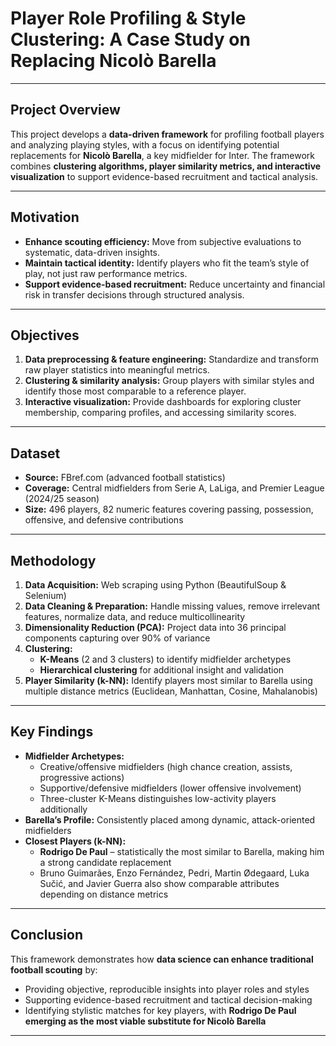 # Player Role Profiling & Style Clustering: A Case Study on Replacing Nicolò Barella

---

## Project Overview

This project develops a **data-driven framework** for profiling football players and analyzing playing styles, with a focus on identifying potential replacements for **Nicolò Barella**, a key midfielder for Inter. The framework combines **clustering algorithms, player similarity metrics, and interactive visualization** to support evidence-based recruitment and tactical analysis.

---

## Motivation

- **Enhance scouting efficiency:** Move from subjective evaluations to systematic, data-driven insights.  
- **Maintain tactical identity:** Identify players who fit the team’s style of play, not just raw performance metrics.  
- **Support evidence-based recruitment:** Reduce uncertainty and financial risk in transfer decisions through structured analysis.  

---

## Objectives

1. **Data preprocessing & feature engineering:** Standardize and transform raw player statistics into meaningful metrics.  
2. **Clustering & similarity analysis:** Group players with similar styles and identify those most comparable to a reference player.  
3. **Interactive visualization:** Provide dashboards for exploring cluster membership, comparing profiles, and accessing similarity scores.  

---

## Dataset

- **Source:** FBref.com (advanced football statistics)  
- **Coverage:** Central midfielders from Serie A, LaLiga, and Premier League (2024/25 season)  
- **Size:** 496 players, 82 numeric features covering passing, possession, offensive, and defensive contributions  

---

## Methodology

1. **Data Acquisition:** Web scraping using Python (BeautifulSoup & Selenium)  
2. **Data Cleaning & Preparation:** Handle missing values, remove irrelevant features, normalize data, and reduce multicollinearity  
3. **Dimensionality Reduction (PCA):** Project data into 36 principal components capturing over 90% of variance  
4. **Clustering:**  
   - **K-Means** (2 and 3 clusters) to identify midfielder archetypes  
   - **Hierarchical clustering** for additional insight and validation  
5. **Player Similarity (k-NN):** Identify players most similar to Barella using multiple distance metrics (Euclidean, Manhattan, Cosine, Mahalanobis)  

---

## Key Findings

- **Midfielder Archetypes:**  
  - Creative/offensive midfielders (high chance creation, assists, progressive actions)  
  - Supportive/defensive midfielders (lower offensive involvement)  
  - Three-cluster K-Means distinguishes low-activity players additionally  
- **Barella’s Profile:** Consistently placed among dynamic, attack-oriented midfielders  
- **Closest Players (k-NN):**  
  - **Rodrigo De Paul** – statistically the most similar to Barella, making him a strong candidate replacement  
  - Bruno Guimarães, Enzo Fernández, Pedri, Martin Ødegaard, Luka Sučić, and Javier Guerra also show comparable attributes depending on distance metrics  

---

## Conclusion

This framework demonstrates how **data science can enhance traditional football scouting** by:  
- Providing objective, reproducible insights into player roles and styles  
- Supporting evidence-based recruitment and tactical decision-making  
- Identifying stylistic matches for key players, with **Rodrigo De Paul emerging as the most viable substitute for Nicolò Barella**  

---


